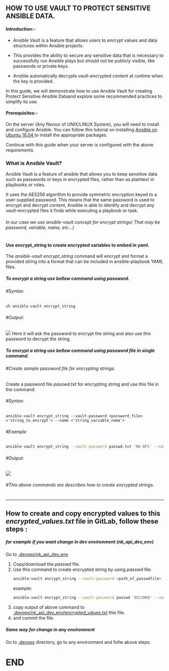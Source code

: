 ## HOW TO USE VAULT TO PROTECT SENSITIVE ANSIBLE DATA.

#### Introduction:-
- Ansible Vault is a feature that allows users to encrypt values and data structures within Ansible projects.
 
- This provides the ability to secure any sensitive data that is necessary to successfully run Ansible plays but should not be publicly visible, like passwords or private keys. 

- Ansible automatically decrypts vault-encrypted content at runtime when the key is provided.

In this guide, we will demonstrate how to use Ansible Vault for creating Protect Sensitive Ansible Dataand explore some recommended practices to simplify its use.

#### Prerequisites:-

On the server (Any flavour of UNIX/LINUX System), you will need to install and configure Ansible. You can follow this tutorial on installing [Ansible on Ubuntu 16.04 ](https://www.digitalocean.com/community/tutorials/how-to-install-and-configure-ansible-on-ubuntu-16-04 "Ansible on Ubuntu 16.04 ")to install the appropriate packages.

Continue with this guide when your server is configured with the above requirements.
### What is Ansible Vault?
Ansible Vault is a feature of ansible that allows you to keep sensitive data such as passwords or keys in encrypted files, rather than as plaintext in playbooks or roles.

It uses the AES256 algorithm to provide symmetric encryption keyed to a user-supplied password. This means that the same password is used to encrypt and decrypt content, Ansible is able to identify and decrypt any vault-encrypted files it finds while executing a playbook or task.

###### In our case we use ansible-vault concept for encrypt strings( That may be password, variable, name, etc...)
#
#### Use encrypt_string to create encrypted variables to embed in yaml.
 The *ansible-vault encrypt_string* command will encrypt and format a provided string into a format that can be included in ansible-playbook YAML files.
 
##### To encrypt a string use bellow command using password.
###### #Syntax:
```sh ansible-vault encrypt_string ```
###### #Output:
![](https://gitlab.rosetta.ericssondevops.com/mela-esn-bss/bscs-nk-api/blob/dev-branch/.devops/images_readme/encryption_string1.PNG)
 Here it will ask the password to encrypt the string and also use this password to decrypt the string.
 
##### To encrypt a string use bellow command using password file in single command.
###### #Create sample password file for encrypting strings.
Create a password file *passwd.txt* for encrypting string and use this file in the command.
###### #Syntax:
``ansible-vault encrypt_string --vault-password <password_file> <'string_to_encrypt'> --name <'string_variable_name'>``
###### #Example
```sh
ansible-vault encrypt_string --vault-password passwd.txt 'NK-API' --name 'product'
```
###### #Output:
![](./images_readme/encryption_string2.PNG)
###### #This above commands are describes how to create encrypted strings.
#
----------
## How to create and copy encrypted values to this *encrypted_values.txt* file in GitLab, follow these steps : 
##### for example if you want change in dev environment (*nk_api_dev_env*)  
Go to [.devops/nk_api_dev_env](.devops/nk_api_dev_env)
1. Copy/download the *passwd* file.
2. Use this command to create encrypted string by using *passwd* file.
    ```sh
    ansible-vault encrypt_string --vault-password <path_of_passwdfile> '<string_to_encrypt>' --name '<string_variable_name>'
    ```
    example:
    ```sh
    ansible-vault encrypt_string --vault-password passwd 'BSCSNKD' --name 'V_DB_NAME_BSCS'
    ```
3. copy output of above command to [.devops/nk_api_dev_env/encrypted_values.txt](.devops/nk_api_dev_env/encrypted_values.txt) this file.
4. and commit the file.

##### Same way for change in any environment
Go to [.devops](.devops) directory, go to any environment and follw above steps.
# END


